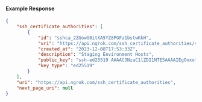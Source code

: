 <!-- Code generated for API Clients. DO NOT EDIT. -->

#### Example Response

```json
{
	"ssh_certificate_authorities": [
		{
			"id": "sshca_2ZGowG0itXA5YZ8PGFa1bstwKkH",
			"uri": "https://api.ngrok.com/ssh_certificate_authorities/sshca_2ZGowG0itXA5YZ8PGFa1bstwKkH",
			"created_at": "2023-12-08T17:53:33Z",
			"description": "Staging Environment Hosts",
			"public_key": "ssh-ed25519 AAAAC3NzaC1lZDI1NTE5AAAAIEgOnxot/yiwoQ+T7uhuFuChKXKsSXi6oOt6W73usWNB",
			"key_type": "ed25519"
		}
	],
	"uri": "https://api.ngrok.com/ssh_certificate_authorities",
	"next_page_uri": null
}
```
